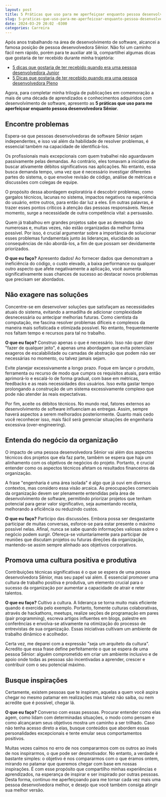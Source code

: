 ```yaml
---
layout: post
title: 5 Práticas que uso para me aperfeiçoar enquanto pessoa desenvolvedora Sênior
slug: 5-praticas-que-uso-para-me-aperfeicoar-enquanto-pessoa-desenvolvedora-senior
date: 2024-03-29 20:02 -0300
categories: Carreira
---
```


Após anos trabalhando na área de desenvolvimento de software, alcancei a famosa posição de pessoa desenvolvedora Sênior. Não foi um caminho fácil nem rápido, porém para te auxiliar até lá, compartilhei algumas dicas que gostaria de ter recebido durante minha trajetória:

- [5 dicas que gostaria de ter recebido quando era uma pessoa desenvolvedora Junior](https://muriloviana.me/posts/5-dicas-que-gostaria-de-ter-recebido-quando-era-uma-pessoa-desenvolvedora-junior/)
- [5 Dicas que gostaria de ter recebido quando era uma pessoa desenvolvedora Pleno](https://muriloviana.me/posts/5-dicas-que-gostaria-de-ter-recebido-quando-era-uma-pessoa-desenvolvedora-pleno/)

Agora, para completar minha trilogia de publicações em comemoração a mais de uma década de aprendizados e conhecimentos adquiridos com desenvolvimento de software, apresento as __5 práticas que uso para me aperfeiçoar enquanto pessoa desenvolvedora Sênior__.


## Encontre problemas

Espera-se que pessoas desenvolvedoras de software Sênior sejam independentes, e isso vai além da habilidade de resolver problemas, é essencial também na capacidade de identificá-los.

Os profissionais mais excepcionais com quem trabalhei não aguardavam passivamente pelas demandas. Ao contrário, eles tomavam a iniciativa de buscar ativamente débitos significativos nas aplicações. No entanto, essa busca demanda tempo, uma vez que é necessário investigar diferentes partes do sistema, o que envolve revisão de código, análise de métricas e discussões com colegas de equipe.

O propósito dessa abordagem exploratória é descobrir problemas, como gargalos técnicos, lacunas no sistema, impactos negativos na experiência do usuário, entre outros, para então dar luz a eles. Em outras palavras, é trazer esses pontos críticos à atenção das pessoas responsáveis. Nesse momento, surge a necessidade de outra competência vital: a persuasão.

Quem já trabalhou em grandes projetos sabe que as demandas são numerosas e, muitas vezes, não estão organizadas da melhor forma possível. Por isso, é crucial argumentar sobre a importância de solucionar esses problemas fundamentais junto às lideranças, elucidando as consequências de não abordá-los, a fim de que possam ser devidamente priorizados.

__O que eu faço?__ Apresento dados! Ao fornecer dados que demonstram a ineficiência do código, o custo elevado, a baixa performance ou qualquer outro aspecto que afete negativamente a aplicação, você aumenta significativamente suas chances de sucesso ao destacar novos problemas que precisam ser abordados.

## Não exagere nas soluções

Concentre-se em desenvolver soluções que satisfaçam as necessidades atuais do sistema, evitando a armadilha de adicionar complexidade desnecessária ou antecipar melhorias futuras. Como cientista da computação, me fascina resolver problemas difíceis e complexos da maneira mais sofisticada e otimizada possível. No entanto, frequentemente nos faltam tempo e recursos para tal no trabalho.

__O que eu faço?__ Construo apenas o que é necessário. Isso não quer dizer "fazer de qualquer jeito", é apenas uma abordagem que evita potenciais exageros de escalabilidade ou camadas de abstração que podem não ser necessárias no momento, ou talvez jamais sejam.

Evite planejar excessivamente a longo prazo. Foque em lançar o produto, ferramenta ou recurso de modo que cumpra os requisitos atuais, para então aprimorá-lo e escalá-lo de forma gradual, com base em métricas, feedbacks e as reais necessidades dos usuários. Isso evita gastar tempo prolongando a construção de um sistema excessivamente complexo que pode não atender às reais expectativas.

Por fim, aceite os débitos técnicos. No mundo real, fatores externos ao desenvolvimento de software influenciam as entregas. Assim, sempre haverá aspectos a serem melhorados posteriormente. Quanto mais cedo você reconhecer isso, mais fácil será gerenciar situações de engenharia excessiva (over-engineering).

## Entenda do negócio da organização

O impacto de uma pessoa desenvolvedora Sênior vai além dos aspectos técnicos dos projetos que ela faz parte, também se espera que haja um alinhamento com os objetivos de negócios do projeto. Portanto, é crucial entender como os aspectos técnicos afetam os resultados financeiros da organização.

A frase "engenharia é uma área isolada" é algo que já ouvi em diversos contextos, mas considero essa visão arcaica. As preocupações comerciais da organização devem ser plenamente entendidas pela área de desenvolvimento de software, permitindo priorizar projetos que tenham potencial para gerar valor significativo, seja aumentando receita, melhorando a eficiência ou reduzindo custos.

__O que eu faço?__ Participo das discussões. Embora possa ser desgastante participar de muitas conversas, esforce-se para estar presente o máximo possível nelas. Afinal, nunca se sabe quando informações valiosas sobre o negócio podem surgir. Ofereça-se voluntariamente para participar de reuniões que discutam projetos ou futuras direções da organização, mantendo-se assim sempre alinhado aos objetivos corporativos.

## Promova uma cultura positiva e produtiva

Contribuições técnicas significativas é o que se espera de uma pessoa desenvolvedora Sênior, mas seu papel vai além. É essencial promover uma cultura de trabalho positiva e produtiva, um elemento crucial para o sucesso da organização por aumentar a capacidade de atrair e reter talentos.

__O que eu faço?__ Cultivo a cultura. A liderança se torna muito mais eficiente quando é exercida pelo exemplo. Portanto, fomente culturas colaborativas, através de hackathons, meetups, realize seções de programação em pares (pair programming), escreva artigos influentes em blogs, palestre em conferências e envolva-se ativamente na otimização do processo de entrevistas de sua organização. Essas iniciativas cultivam um ambiente de trabalho dinâmico e acolhedor.

Certa vez, me deparei com a expressão "seja um arquiteto da cultura". Acredito que essa frase define perfeitamente o que se espera de uma pessoa Sênior: alguém comprometido em criar um ambiente inclusivo e de apoio onde todas as pessoas são incentivadas a aprender, crescer e contribuir com o seu potencial máximo.

## Busque inspirações

Certamente, existem pessoas que te inspiram, aquelas a quem você aspira chegar no mesmo patamar em realizações mas talvez não saiba, ou nem acredite que é possível, chegar lá.

__O que eu faço?__ Converso com essas pessoas. Procurar entender como elas agem, como lidam com determinadas situações, o modo como pensam e como alcançaram seus objetivos mostra um caminho a ser trilhado. Caso não tenha acesso direto a elas, busque conteúdos que abordem essas personalidades excepcionais e tente emular seus comportamentos positivos.

Muitas vezes caímos no erro de nos compararmos com os outros ao invés de nos inspirarmos, o que pode ser desmotivador. No entanto, a verdade é bastante simples: o objetivo é nos compararmos com o que éramos ontem, mirando no patamar que queremos chegar com base em nossas inspirações. É com esse propósito que compartilho minhas experiências e aprendizados, na esperança de inspirar e ser inspirado por outras pessoas. Desta forma, continuo me aperfeiçoando para me tornar cada vez mais uma pessoa desenvolvedora melhor, e desejo que você também consiga atingir sua melhor versão.
